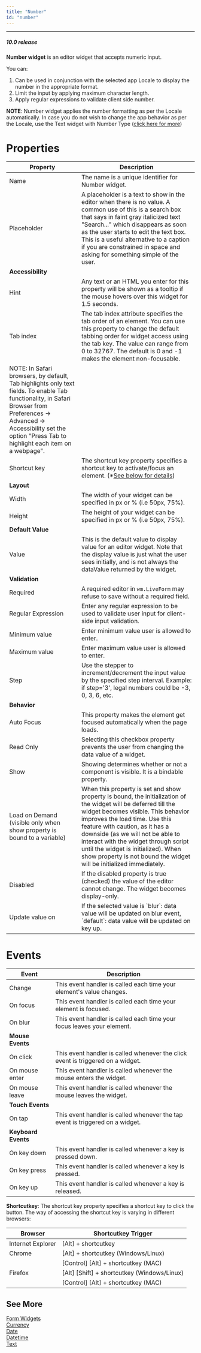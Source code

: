 ```yaml
---
title: "Number"
id: "number"
---
```

---

##### 10.0 release

**Number widget** is an editor widget that accepts numeric input. 

You can:

1. Can be used in conjunction with the selected app Locale to display the number in the appropriate format.
2. Limit the input by applying maximum character length.
3. Apply regular expressions to validate client side number.

**NOTE**: Number widget applies the number formatting as per the Locale automatically. In case you do not wish to change the app behavior as per the Locale, use the Text widget with Number Type ([click here for more](/learn/app-development/widgets/form-widgets/text/))

# Properties

| **Property** | **Description** |
| --- | --- |
| Name | The name is a unique identifier for Number widget. |
| Placeholder | A placeholder is a text to show in the editor when there is no value. A common use of this is a search box that says in faint gray italicized text "Search..." which disappears as soon as the user starts to edit the text box. This is a useful alternative to a caption if you are constrained in space and asking for something simple of the user. |
| **Accessibility** |
| Hint | Any text or an HTML you enter for this property will be shown as a tooltip if the mouse hovers over this widget for 1.5 seconds. |
| Tab index | The tab index attribute specifies the tab order of an element. You can use this property to change the default tabbing order for widget access using the tab key. The value can range from 0 to 32767. The default is 0 and -1 makes the element non-focusable.
NOTE: In Safari browsers, by default, Tab highlights only text fields. To enable Tab functionality, in Safari Browser from Preferences -> Advanced -> Accessibility set the option "Press Tab to highlight each item on a webpage". |
| Shortcut key | The shortcut key property specifies a shortcut key to activate/focus an element. (\*[See below for details](#shortcut)) |
| **Layout** |
| Width | The width of your widget can be specified in px or % (i.e 50px, 75%). |
| Height | The height of your widget can be specified in px or % (i.e 50px, 75%). |
| **Default Value** |
| Value | This is the default value to display value for an editor widget. Note that the display value is just what the user sees initially, and is not always the dataValue returned by the widget. |
| **Validation** |
| Required | A required editor in ```wm.LiveForm``` may refuse to save without a required field. |
| Regular Expression | Enter any regular expression to be used to validate user input for client-side input validation. |
| Minimum value | Enter minimum value user is allowed to enter. |
| Maximum value | Enter maximum value user is allowed to enter. |
| Step | Use the stepper to increment/decrement the input value by the specified step interval. Example: if step='3', legal numbers could be -3, 0, 3, 6, etc. |
| **Behavior** |
| Auto Focus | This property makes the element get focused automatically when the page loads. |
| Read Only | Selecting this checkbox property prevents the user from changing the data value of a widget. |
| Show | Showing determines whether or not a component is visible. It is a bindable property. |
| Load on Demand (visible only when show property is bound to a variable) | When this property is set and show property is bound, the initialization of the widget will be deferred till the widget becomes visible. This behavior improves the load time. Use this feature with caution, as it has a downside (as we will not be able to interact with the widget through script until the widget is initialized). When show property is not bound the widget will be initialized immediately. |
| Disabled | If the disabled property is true (checked) the value of the editor cannot change. The widget becomes display-only. |
| Update value on | If the selected value is \`blur\`: data value will be updated on blur event, \`default\`: data value will be updated on key up. |

# Events

| Event | Description |
| --- | --- |
| Change | This event handler is called each time your element's value changes. |
| On focus | This event handler is called each time your element is focused. |
| On blur | This event handler is called each time your focus leaves your element. |
| **Mouse Events** |
| On click | This event handler is called whenever the click event is triggered on a widget. |
| On mouse enter | This event handler is called whenever the mouse enters the widget. |
| On mouse leave | This event handler is called whenever the mouse leaves the widget. |
| **Touch Events** |
| On tap | This event handler is called whenever the tap event is triggered on a widget. |
| **Keyboard Events** |
| On key down | This event handler is called whenever a key is pressed down. |
| On key press | This event handler is called whenever a key is pressed. |
| On key up | This event handler is called whenever a key is released. |

**Shortcutkey**: The shortcut key property specifies a shortcut key to click the button. The way of accessing the shortcut key is varying in different browsers:

| Browser | Shortcutkey Trigger |
| --- | --- |
| Internet Explorer | \[Alt\] + shortcutkey |
| Chrome | \[Alt\] + shortcutkey (Windows/Linux) |
|  | \[Control\] \[Alt\] + shortcutkey (MAC) |
| Firefox | \[Alt\] \[Shift\] + shortcutkey (Windows/Linux) |
|  | \[Control\] \[Alt\] + shortcutkey (MAC) |

## See More

[Form Widgets](/learn/app-development/widgets/widget-library/#form)  
[Currency](/learn/app-development/widgets/form/currency/)  
[Date](/learn/app-development/widgets/form-widgets/date-time-datetime/)  
[Datetime](/learn/app-development/widgets/form-widgets/date-time-datetime/)  
[Text](/learn/app-development/widgets/form/text/)  

